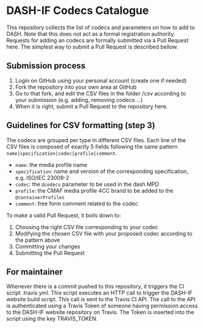 # DASH-IF Codecs Catalogue

This repository collects the list of codecs and parameters on how to add to DASH. Note that this does not act as a formal registration authority. Requests for adding an codecs are formally submitted via a Pull Request here. The simplest way to submit a Pull Request is described bellow.

## Submission process

1. Login on GitHub using your personal account (create one if needed)
2. Fork the repository into your own area at GitHub
3. Go to that fork, and edit the CSV files in the folder /csv according to your submission (e.g. adding, removing codecs ...)
4. When it is right, submit a Pull Request to the repository here.

## Guidelines for CSV formatting (step 3)

The codecs are grouped per type in different CSV files. Each line of 
the CSV files is composed of exactly 5 fields following the same pattern
`name|specification|codec|profile|comment`.

- `name`: the media profile name
- `specification`: name and version of the corresponding specification, e.g. ISO/IEC 23009-2
- `codec`: the `@codecs` parameter to be used in the dash MPD
- `profile`: the CMAF media profile 4CC brand to be added to the `@containerProfiles`
- `comment`: free form comment related to the codec

To make a valid Pull Request, it boils down to:

1. Choosing the right CSV file corresponding to your codec
2. Modifying the chosen CSV file with your proposed codec according to the pattern above
3. Committing your changes
4. Submitting the Pull Request

## For maintainer

Whenever there is a commit pushed to this repository, it triggers the CI script
.travis.yml. This script executes an HTTP call to trigger the DASH-IF website
build script. This call is sent to the Travis CI API. The call to the API is
authenticated using a Travis Token of someone having permission access to the
DASH-IF website repository on Travis. The Token is inserted into the script
using the key TRAVIS_TOKEN.
